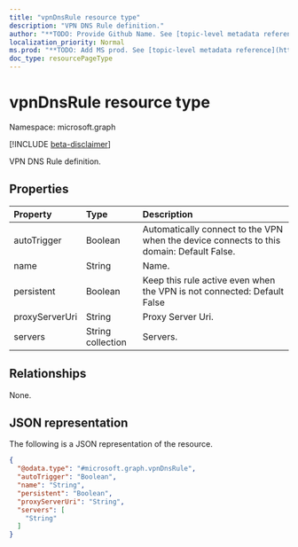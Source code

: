 ```yaml
---
title: "vpnDnsRule resource type"
description: "VPN DNS Rule definition."
author: "**TODO: Provide Github Name. See [topic-level metadata reference](https://msgo.azurewebsites.net/add/document/guidelines/metadata.html#topic-level-metadata)**"
localization_priority: Normal
ms.prod: "**TODO: Add MS prod. See [topic-level metadata reference](https://msgo.azurewebsites.net/add/document/guidelines/metadata.html#topic-level-metadata)**"
doc_type: resourcePageType
---
```


# vpnDnsRule resource type

Namespace: microsoft.graph

[!INCLUDE [beta-disclaimer](../../includes/beta-disclaimer.md)]

VPN DNS Rule definition.

## Properties
|Property|Type|Description|
|:---|:---|:---|
|autoTrigger|Boolean|Automatically connect to the VPN when the device connects to this domain: Default False.|
|name|String|Name.|
|persistent|Boolean|Keep this rule active even when the VPN is not connected: Default False|
|proxyServerUri|String|Proxy Server Uri.|
|servers|String collection|Servers.|

## Relationships
None.

## JSON representation
The following is a JSON representation of the resource.
<!-- {
  "blockType": "resource",
  "@odata.type": "microsoft.graph.vpnDnsRule"
}
-->
``` json
{
  "@odata.type": "#microsoft.graph.vpnDnsRule",
  "autoTrigger": "Boolean",
  "name": "String",
  "persistent": "Boolean",
  "proxyServerUri": "String",
  "servers": [
    "String"
  ]
}
```

